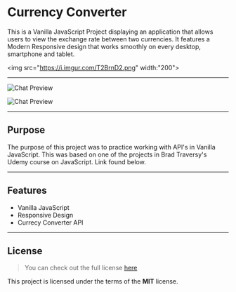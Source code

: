 # Currency Converter

This is a Vanilla JavaScript Project displaying an application that allows users to view the exchange rate between two currencies. It features a Modern Responsive design that works smoothly on every desktop, smartphone and tablet.


<img src="https://i.imgur.com/T2BrnD2.png" width:"200">

---

![Chat Preview](https://i.imgur.com/T2BrnD2.png)

![Chat Preview](https://i.imgur.com/Jd72eE6.png)

---

## Purpose

The purpose of this project was to practice working with API's in Vanilla JavaScript. This was based on one of the projects in Brad Traversy's Udemy course on JavaScript. Link found below.

---

## Features

- Vanilla JavaScript
- Responsive Design
- Currecy Converter API

---

## License

> You can check out the full license [here](https://github.com/IgorAntun/node-chat/blob/master/LICENSE)

This project is licensed under the terms of the **MIT** license.

